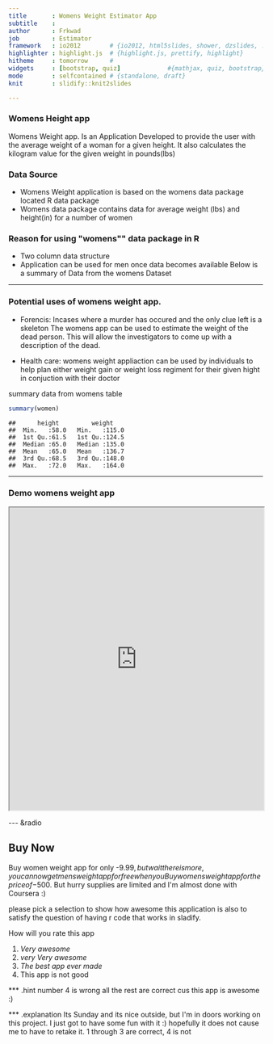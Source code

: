 ```yaml
---
title       : Womens Weight Estimator App
subtitle    : 
author      : Frkwad
job         : Estimator
framework   : io2012        # {io2012, html5slides, shower, dzslides, ...}
highlighter : highlight.js  # {highlight.js, prettify, highlight}
hitheme     : tomorrow      # 
widgets     : [bootstrap, quiz]             #{mathjax, quiz, bootstrap}
mode        : selfcontained # {standalone, draft}
knit        : slidify::knit2slides

---
```

### Womens Height app

Womens Weight app. Is an Application Developed to provide the user with the average weight of a woman for a given height. It also calculates the kilogram value for the given weight in pounds(lbs)

### Data Source
- Womens Weight application is based on the womens data package located R data package
- Womens data package contains data for average weight (lbs) and height(in) for a number of women

### Reason for using "womens"" data package in R
- Two column data structure 
- Application can be used for men once data becomes available
Below is a summary of Data from the womens Dataset




---
### Potential uses of womens weight app.

- Forencis: Incases where a murder has occured and the only clue left is a skeleton
  The womens app can be used to estimate the weight of the dead person. This will allow    the investigators to come up with a description of the dead.
  
- Health care: womens weight appliaction can be used by individuals to help plan either    weight gain or weight loss regiment for their given hight in conjuction with their       doctor

summary data from womens table

```r
summary(women)
```

```
##      height         weight     
##  Min.   :58.0   Min.   :115.0  
##  1st Qu.:61.5   1st Qu.:124.5  
##  Median :65.0   Median :135.0  
##  Mean   :65.0   Mean   :136.7  
##  3rd Qu.:68.5   3rd Qu.:148.0  
##  Max.   :72.0   Max.   :164.0
```

---
### Demo  womens weight app
<iframe src="https://frkwad.shinyapps.io/shine/" width=100%, height=600></iframe>



--- &radio
## Buy Now 

Buy women weight app for only -$9.99, but wait there is more, you can now get mens weight app for free when you Buy womens weight app for the price of -$500. But hurry supplies are limited and I'm almost done with Coursera :)

please pick a selection to show how awesome this application is also to satisfy the question of having r code that works in sladify. 


How will you rate this app

1. _Very awesome_
2. _very Very awesome_
3. _The best app ever made_
4. This app is not good

*** .hint
number 4 is wrong all the rest are correct cus this app is awesome :)

*** .explanation
Its Sunday and its nice outside, but I'm in doors working on this project. I just got to have some fun with it :) hopefully it does not cause me to have to retake it. 1 through 3 are correct, 4 is not
